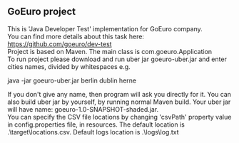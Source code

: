 ## GoEuro project
This is 'Java Developer Test' implementation for GoEuro company. <br />
You can find more details about this task here: https://github.com/goeuro/dev-test <br />
Project is based on Maven. The main class is com.goeuro.Application <br />
To run project please download and run uber jar goeuro-uber.jar and enter cities names, divided by whitespaces e.g. <br />

java -jar goeuro-uber.jar berlin dublin herne <br />

If you don't give any name, then program will ask you directly for it. You can also build uber jar by yourself, by running  normal Maven build. Your uber jar will have name: goeuro-1.0-SNAPSHOT-shaded.jar. <br />
You can specify the CSV file locations by changing 'csvPath' property value in config.properties file, in resources. The  default location is .\target\locations.csv. Default logs location is .\logs\log.txt
